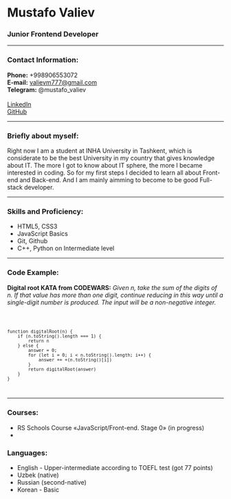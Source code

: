 # Mustafo Valiev

### Junior Frontend Developer 

---

### Contact Information: 
**Phone:** +998906553072 <br>
**E-mail:** valievm777@gmail.com <br>
**Telegram:** @mustafo_valiev  <br>
<br>
[LinkedIn](https://www.linkedin.com/in/mustafo-valiev-634ba2265/)<br>
[GitHub](https://github.com/MustafoValiev)

---

### Briefly about myself:

Right now I am a student at INHA University in Tashkent, which is considerate to be the best
University in my country that gives knowledge about IT. The more I got to know about IT sphere, the more I became interested 
in coding. So for my first steps I decided to learn all about Front-end and Back-end. And I am mainly aimming
to become to be good Full-stack developer.

---

### Skills and Proficiency:

- HTML5, CSS3
- JavaScript Basics
- Git, Github
- C++, Python on Intermediate level

---

### Code Example:


**Digital root KATA from CODEWARS:** 
 *Given n, take the sum of the digits of n. If that value has more than one digit, continue reducing in this way until a single-digit number is produced. The input will be a non-negative integer.*

<code>

    function digitalRoot(n) { 
        if (n.toString().length === 1) {
            return n
        } else {
            answer = 0;
            for (let i = 0; i < n.toString().length; i++) {
                answer += +(n.toString()[i])
            }
            return digitalRoot(answer)
        }
    }

</code>

---

### Courses:

- RS Schools Course «JavaScript/Front-end. Stage 0» (in progress)
- 


### Languages:

- English - Upper-intermediate according to TOEFL test (got 77 points)
- Uzbek (native)
- Russian (second-native)
- Korean - Basic